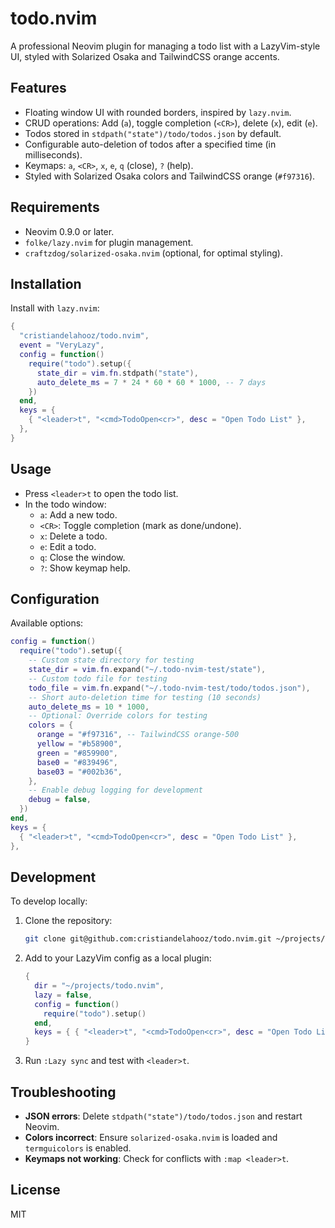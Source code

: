 # todo.nvim

A professional Neovim plugin for managing a todo list with a LazyVim-style UI, styled with Solarized Osaka and TailwindCSS orange accents.

## Features

- Floating window UI with rounded borders, inspired by `lazy.nvim`.
- CRUD operations: Add (`a`), toggle completion (`<CR>`), delete (`x`), edit (`e`).
- Todos stored in `stdpath("state")/todo/todos.json` by default.
- Configurable auto-deletion of todos after a specified time (in milliseconds).
- Keymaps: `a`, `<CR>`, `x`, `e`, `q` (close), `?` (help).
- Styled with Solarized Osaka colors and TailwindCSS orange (`#f97316`).

## Requirements

- Neovim 0.9.0 or later.
- `folke/lazy.nvim` for plugin management.
- `craftzdog/solarized-osaka.nvim` (optional, for optimal styling).

## Installation

Install with `lazy.nvim`:

```lua
{
  "cristiandelahooz/todo.nvim",
  event = "VeryLazy",
  config = function()
    require("todo").setup({
      state_dir = vim.fn.stdpath("state"),
      auto_delete_ms = 7 * 24 * 60 * 60 * 1000, -- 7 days
    })
  end,
  keys = {
    { "<leader>t", "<cmd>TodoOpen<cr>", desc = "Open Todo List" },
  },
}
```

## Usage

- Press `<leader>t` to open the todo list.
- In the todo window:
  - `a`: Add a new todo.
  - `<CR>`: Toggle completion (mark as done/undone).
  - `x`: Delete a todo.
  - `e`: Edit a todo.
  - `q`: Close the window.
  - `?`: Show keymap help.

## Configuration

Available options:

```lua
config = function()
  require("todo").setup({
    -- Custom state directory for testing
    state_dir = vim.fn.expand("~/.todo-nvim-test/state"),
    -- Custom todo file for testing
    todo_file = vim.fn.expand("~/.todo-nvim-test/todo/todos.json"),
    -- Short auto-deletion time for testing (10 seconds)
    auto_delete_ms = 10 * 1000,
    -- Optional: Override colors for testing
    colors = {
      orange = "#f97316", -- TailwindCSS orange-500
      yellow = "#b58900",
      green = "#859900",
      base0 = "#839496",
      base03 = "#002b36",
    },
    -- Enable debug logging for development
    debug = false,
  })
end,
keys = {
  { "<leader>t", "<cmd>TodoOpen<cr>", desc = "Open Todo List" },
},

```

## Development

To develop locally:

1. Clone the repository:

   ```bash
   git clone git@github.com:cristiandelahooz/todo.nvim.git ~/projects/todo.nvim
   ```

2. Add to your LazyVim config as a local plugin:

   ```lua
   {
     dir = "~/projects/todo.nvim",
     lazy = false,
     config = function()
       require("todo").setup()
     end,
     keys = { { "<leader>t", "<cmd>TodoOpen<cr>", desc = "Open Todo List" } },
   }
   ```

3. Run `:Lazy sync` and test with `<leader>t`.

## Troubleshooting

- **JSON errors**: Delete `stdpath("state")/todo/todos.json` and restart Neovim.
- **Colors incorrect**: Ensure `solarized-osaka.nvim` is loaded and `termguicolors` is enabled.
- **Keymaps not working**: Check for conflicts with `:map <leader>t`.

## License

MIT
